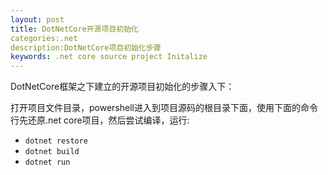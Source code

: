 ```yaml
---
layout: post
title: DotNetCore开源项目初始化
categories:.net
description:DotNetCore项目初始化步骤
keywords: .net core source project Initalize
---
```

DotNetCore框架之下建立的开源项目初始化的步骤入下：

打开项目文件目录，powershell进入到项目源码的根目录下面，使用下面的命令行先还原.net core项目，然后尝试编译，运行:

- `dotnet restore`
- `dotnet build`
- `dotnet run`

